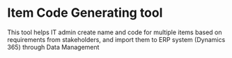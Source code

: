 # Item Code Generating tool

This tool helps IT admin create name and code for multiple items based on requirements from stakeholders, and import them to ERP system (Dynamics 365) through Data Management 
